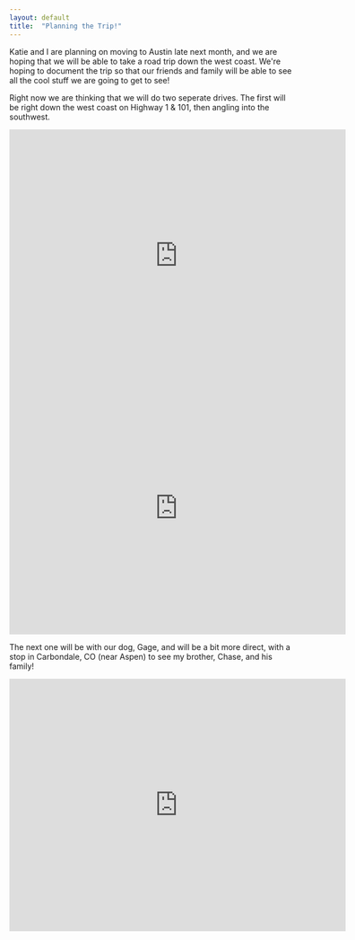 ```yaml
---
layout: default
title:  "Planning the Trip!"
---
```


Katie and I are planning on moving to Austin late next month, and we are hoping
that we will be able to take a road trip down the west coast. We're hoping to document
the trip so that our friends and family will be able to see all the cool stuff
we are going to get to see!

Right now we are thinking that we will do two seperate drives. The first will
be right down the west coast on Highway 1 & 101, then angling into the southwest.

<iframe src="https://www.google.com/maps/embed?pb=!1m72!1m8!1m3!1d12441518.460865175!2d-124.1441205!3d40.420367!3m2!1i1024!2i768!4f13.1!4m61!3e0!4m5!1s0x54906bcfa3a66041%3A0xbacf5482ead00765!2sBellevue%2C+WA!3m2!1d47.6101497!2d-122.20151589999999!4m5!1s0x5491c9c1ae285569%3A0x4f146197e2881b83!2sOlympia%2C+WA!3m2!1d47.037874099999996!2d-122.9006951!4m5!1s0x5494a52740cfce5d%3A0x1bfe4f4cea593a21!2sCannon+Beach%2C+OR!3m2!1d45.891773799999996!2d-123.9615274!4m5!1s0x54c6170840e5e339%3A0x902bf2e1452fe3a3!2sCrater+Lake+National+Park%2C+Oregon!3m2!1d42.8684411!2d-122.16847849999999!4m5!1s0x54d06bd9aef11bbb%3A0xcae41baef06e4abb!2sHiouchi+Information+Center!3m2!1d41.7967413!2d-124.0818496!4m5!1s0x80859a6d00690021%3A0x4a501367f076adff!2sSan+Francisco%2C+CA!3m2!1d37.7749295!2d-122.4194155!4m5!1s0x80ece6be7b6cc227%3A0xbc0290c2ceef0f46!2sSan+Luis+Obispo%2C+California!3m2!1d35.2827524!2d-120.6596156!4m5!1s0x80e914c76f2d83d5%3A0xc8d13a64d7ba7648!2sSanta+Barbara%2C+CA!3m2!1d34.4208305!2d-119.69819009999999!4m5!1s0x80dcd7d12b3b5e6b%3A0x2ef62f8418225cfa!2sDisneyland+Park!3m2!1d33.8120918!2d-117.9189742!4m5!1s0x80d9530fad921e4b%3A0xd3a21fdfd15df79!2sSan+Diego%2C+California!3m2!1d32.715738!2d-117.1610838!5e0!3m2!1sen!2sus!4v1548799365491" width="600" height="450" frameborder="0" style="border:0" allowfullscreen></iframe>

<iframe src="https://www.google.com/maps/embed?pb=!1m72!1m8!1m3!1d12926363.03137636!2d-104.1342635!3d37.7231904!3m2!1i1024!2i768!4f13.1!4m61!3e0!4m5!1s0x80d9530fad921e4b%3A0xd3a21fdfd15df79!2sSan+Diego%2C+CA!3m2!1d32.715738!2d-117.1610838!4m5!1s0x80da8f85b965a87b%3A0x1977eda73aeb9de2!2sJoshua+Tree+National+Park%2C+California!3m2!1d33.873415!2d-115.9009923!4m5!1s0x80beb782a4f57dd1%3A0x3accd5e6d5b379a3!2sLas+Vegas%2C+NV!3m2!1d36.1699412!2d-115.1398296!4m5!1s0x873312ae759b4d15%3A0x1f38a9bec9912029!2sGrand+Canyon+National+Park%2C+Arizona!3m2!1d36.1069652!2d-112.1129972!4m5!1s0x872b12ed50a179cb%3A0x8c69c7f8354a1bac!2sPhoenix%2C+Arizona!3m2!1d33.4483771!2d-112.0740373!4m5!1s0x86e06303071072f3%3A0x36d1188767bf20c3!2sWhite+Sands+National+Monument%2C+New+Mexico!3m2!1d32.7872403!2d-106.3256816!4m5!1s0x86e37913c4b8d75b%3A0x6ed43df7bd3bb2bd!2sCarlsbad+Caverns+National+Park%2C+New+Mexico!3m2!1d32.147855299999996!2d-104.5567138!4m5!1s0x86ef8cb7e8d88fd9%3A0xd385f6c766be81d7!2sFort+Davis%2C+Texas+79734!3m2!1d30.5882111!2d-103.8946253!4m5!1s0x86f217704be5ef2b%3A0x64467dbc2783850f!2sBig+Bend+National+Park!3m2!1d29.127486899999997!2d-103.2425379!4m5!1s0x8644b599a0cc032f%3A0x5d9b464bd469d57a!2sAustin%2C+TX!3m2!1d30.267152999999997!2d-97.7430608!5e0!3m2!1sen!2sus!4v1548799384601" width="600" height="450" frameborder="0" style="border:0" allowfullscreen></iframe>

The next one will be with our dog, Gage, and will be a bit more direct, with a
stop in Carbondale, CO (near Aspen) to see my brother, Chase, and his family!

<iframe src="https://www.google.com/maps/embed?pb=!1m54!1m8!1m3!1d12213523.80666981!2d-109.1095727!3d41.6380796!3m2!1i1024!2i768!4f13.1!4m43!3e0!4m5!1s0x54906bcfa3a66041%3A0xbacf5482ead00765!2sBellevue%2C+WA!3m2!1d47.6101497!2d-122.20151589999999!4m5!1s0x54987953225bd285%3A0x72449f1539863f0!2sPasco%2C+Washington+99301!3m2!1d46.2305049!2d-119.09223159999999!4m5!1s0x87523d9488d131ed%3A0x5b53b7a0484d31ca!2sSalt+Lake+City%2C+Utah!3m2!1d40.760779299999996!2d-111.89104739999999!4m5!1s0x80caf61a860daa51%3A0x4f42ea69d128c495!2sArches+National+Park%2C+Utah!3m2!1d38.733081!2d-109.5925139!4m5!1s0x8741ab97250b21d7%3A0x77d06179f7934acf!2sCarbondale%2C+CO!3m2!1d39.4022054!2d-107.2111628!4m5!1s0x873961d9b4cc7713%3A0xc7b3e0a5f0524f03!2sMesa+Verde+National+Park%2C+CO!3m2!1d37.1837823!2d-108.4886935!4m5!1s0x8644b599a0cc032f%3A0x5d9b464bd469d57a!2sAustin%2C+TX!3m2!1d30.267152999999997!2d-97.7430608!5e0!3m2!1sen!2sus!4v1548799414171" width="600" height="450" frameborder="0" style="border:0" allowfullscreen></iframe>